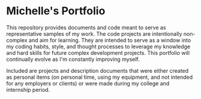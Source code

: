 # Michelle's Portfolio
This repository provides documents and code meant to serve as representative samples of my work. The code projects are intentionally non-complex and aim for learning. They are intended to serve as a window into my coding habits, style, and thought processes to leverage my knowledge and hard skills for future complex development projects. This portfolio will continually evolve as I'm constantly improving myself.

Included are projects and description documents that were either created as personal items (on personal time, using my equipment, and not intended for any employers or clients) or were made during my college and internship period.
